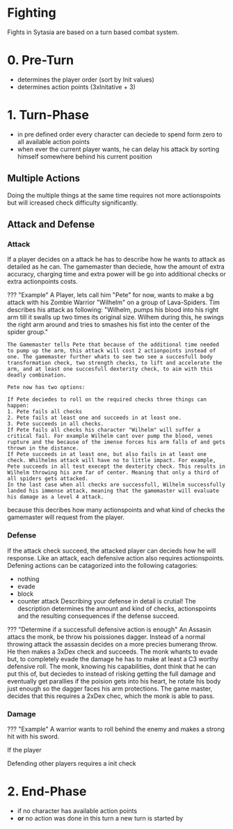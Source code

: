 # Fighting

Fights in Sytasia are based on a turn based combat system.

# 0. Pre-Turn
- determines the player order (sort by Init values)
- determines action points (3xInitative + 3)

# 1. Turn-Phase
- in pre defined order every character can deciede to spend form zero to all available action points
- when ever the current player wants, he can delay his attack by sorting himself somewhere behind his current position

## Multiple Actions

Doing the multiple things at the same time requires not more actionspoints but will icreased check difficulty significantly.

## Attack and Defense


### Attack
If a player decides on a attack he has to describe how he wants to attack as detailed as he can.
The gamemaster than deciede, how the amount of extra accuracy, charging time and extra power will be go into additional checks or extra actionpoints costs.

??? "Example"
    A Player, lets call him "Pete" for now, wants to make a bg attack with his Zombie Warrior "Wilhelm" on a group of Lava-Spiders.
    Tim describes his attack as following:
    "Wilhelm, pumps his blood into his right arm till it swalls up two times its original size.
    Wilhem during this, he swings the right arm around and tries to smashes his fist into the center of the spider group."
    
    The Gamemaster tells Pete that because of the additional time needed to pump up the arm, this attack will cost 2 actionpoints instead of one. The gamemaster further whats to see two see a succesfull body transformation check, two strength checks, to lift and accelerate the arm, and at least one succesfull dexterity check, to aim with this deadly combination.

    Pete now has two options:

    If Pete deciedes to roll on the required checks three things can happen:
    1. Pete fails all checks 
    2. Pete fails at least one and succeeds in at least one.
    3. Pete succeeds in all checks.
    If Pete fails all checks his character "Wilhelm" will suffer a critical fail. For example Wilhelm cant over pump the blood, venes rupture and the because of the imense forces his arm falls of and gets thrown in the distance.
    If Pete succeeds in at least one, but also fails in at least one check. Whilhelms attack will have no to little impact. For example, Pete succeeds in all test execept the dexterity check. This results in Wilhelm throwing his arm far of center. Meaning that only a third of all spiders gets attacked.
    In the last case when all checks are successfull, Wilhelm successfully landed his immense attack, meaning that the gamemaster will evaluate his damage as a level 4 attack.

because this decribes how many actionspoints and what kind of checks the gamemaster will request from the player.



### Defense
If the attack check succeed, the attacked player can decieds how he will response. 
Like an attack, each defensive action also requires actionspoints.
Defening actions can be catagorized into the following catagories:
- nothing
- evade
- block
- counter attack
Describing your defense in detail is crutial!
The description determines the amount and kind of checks, actionspoints and the resulting consequences if the defense succeed.

??? "Determine if a successfull defensive action is enough"
    An Assasin attacs the monk, be throw his poissiones dagger.
    Instead of a normal throwing attack the assassin decides on a more precies bumerang throw.
    He then makes a 3xDex check and succeeds.
    The monk whants to evade but, to completely evade the damage he has to make at least a C3 worthy defensive roll. 
    The monk, knowing his capabilities, dont think that he can put this of, but deciedes to instead of risking getting the full damage and eventually get parallies if the poision gets into his heart, he rotate his body just enough so the dagger faces his arm protections.
    The game master, decides that this requires a 2xDex chec, which the monk is able to pass.


### Damage


??? "Example"
    A warrior wants to roll behind the enemy and makes a strong hit with his sword. 

If the player 

Defending other players requires a init check


# 2. End-Phase
- if no character has available action points
- **or** no action was done in this turn
a new turn is started by 
